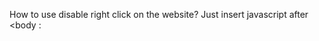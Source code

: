 How to use disable right click on the website?
Just insert javascript after <body :

<script type='text/javascript'>
var SPklikkanan ='Disable';
</script>
